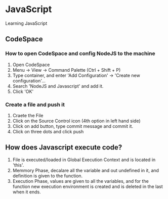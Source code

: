 # JavaScript
Learning JavaScript

## CodeSpace
### How to open CodeSpace and config NodeJS to the machine
1. Open CodeSpace
2. Menu -> View -> Command Palette (Ctrl + Shift + P)
3. Type container, and enter 'Add Configuration' -> 'Create new configuration'...
4. Search 'NodeJS and Javascript' and add it.
5. Click 'OK'

### Create a file and push it
1. Craete the File
2. Click on the Source Control icon (4th option in left hand side)
3. Click on add button, type commit message and commit it.
4. Click on three dots and click push

## How does Javascript execute code?
1. File is executed/loaded in Global Execution Context and is located in 'this'.
2. Memmory Phase, decalare all the variable and out undefined in it, and definition is given to the function.
3. Execution Phase, values are given to all the variables, and for the function new execution environment is created and is deleted in the last when it ends.